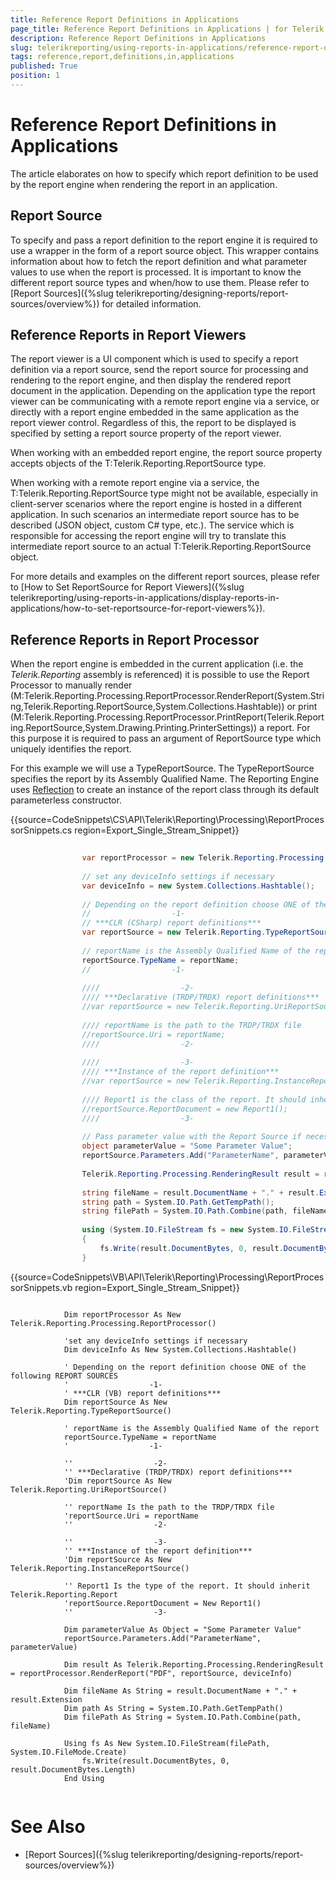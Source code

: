 ```yaml
---
title: Reference Report Definitions in Applications
page_title: Reference Report Definitions in Applications | for Telerik Reporting Documentation
description: Reference Report Definitions in Applications
slug: telerikreporting/using-reports-in-applications/reference-report-definitions-in-applications
tags: reference,report,definitions,in,applications
published: True
position: 1
---
```


# Reference Report Definitions in Applications



The article elaborates on how to specify which report definition to be used by the report engine when rendering the report in an application.
      

## Report Source

To specify and pass a report definition to the report engine it is required to use a wrapper in the form of a
          report source object. This wrapper contains information about how to fetch the
          report definition and what parameter values to use when the report is processed.
          It is important to know the different report source types and when/how to use them. Please refer to
          [Report Sources]({%slug telerikreporting/designing-reports/report-sources/overview%}) for detailed information.
        

## Reference Reports in Report Viewers

The report viewer is a UI component which is used to specify a report definition via a report source, send the report source for processing
          and rendering to the report engine, and then display the rendered report document in the application.
          Depending on the application type the report viewer can be communicating with a remote report engine via a service, or directly with a
          report engine embedded in the same application as the report viewer control. Regardless of this, the report to be displayed
          is specified by setting a report source property of the report viewer.
        

When working with an embedded report engine, the report source property accepts objects of the
          T:Telerik.Reporting.ReportSource type.
        

When working with a remote report engine via a service, the
          T:Telerik.Reporting.ReportSource
          type might not be available, especially in client-server scenarios where the report engine is hosted in a different application.
          In such scenarios an intermediate report source has to be described (JSON object, custom C# type, etc.).
          The service which is responsible for accessing the report engine will try to translate this intermediate report source to an actual
          T:Telerik.Reporting.ReportSource object.
        

For more details and examples on the different report sources, please refer to
          [How to Set ReportSource for Report Viewers]({%slug telerikreporting/using-reports-in-applications/display-reports-in-applications/how-to-set-reportsource-for-report-viewers%}).
        

## Reference Reports in Report Processor

When the report engine is embedded in the current application (i.e. the *Telerik.Reporting* assembly is referenced)
          it is possible to use the Report Processor to manually render
          (M:Telerik.Reporting.Processing.ReportProcessor.RenderReport(System.String,Telerik.Reporting.ReportSource,System.Collections.Hashtable))
          or print
          (M:Telerik.Reporting.Processing.ReportProcessor.PrintReport(Telerik.Reporting.ReportSource,System.Drawing.Printing.PrinterSettings))
          a report. For this purpose it is required to pass an argument of ReportSource type which uniquely identifies the report.
        

For this example we will use a TypeReportSource. The TypeReportSource specifies the report by its Assembly Qualified Name. The Reporting Engine uses [Reflection](https://msdn.microsoft.com/en-us/library/ms173183(v=vs.110).aspx) to create an instance of the report class through its default parameterless constructor.
        

{{source=CodeSnippets\CS\API\Telerik\Reporting\Processing\ReportProcessorSnippets.cs region=Export_Single_Stream_Snippet}}
````C#
	
	            var reportProcessor = new Telerik.Reporting.Processing.ReportProcessor();
	
	            // set any deviceInfo settings if necessary
	            var deviceInfo = new System.Collections.Hashtable();
	
	            // Depending on the report definition choose ONE of the following REPORT SOURCES
	            //                  -1-
	            // ***CLR (CSharp) report definitions***
	            var reportSource = new Telerik.Reporting.TypeReportSource();
	
	            // reportName is the Assembly Qualified Name of the report
	            reportSource.TypeName = reportName;
	            //                  -1-
	
	            ////                  -2-
	            //// ***Declarative (TRDP/TRDX) report definitions***
	            //var reportSource = new Telerik.Reporting.UriReportSource();
	
	            //// reportName is the path to the TRDP/TRDX file
	            //reportSource.Uri = reportName;
	            ////                  -2-
	
	            ////                  -3-
	            //// ***Instance of the report definition***
	            //var reportSource = new Telerik.Reporting.InstanceReportSource();
	
	            //// Report1 is the class of the report. It should inherit Telerik.Reporting.Report class
	            //reportSource.ReportDocument = new Report1();
	            ////                  -3-
	
	            // Pass parameter value with the Report Source if necessary
	            object parameterValue = "Some Parameter Value";
	            reportSource.Parameters.Add("ParameterName", parameterValue);
	
	            Telerik.Reporting.Processing.RenderingResult result = reportProcessor.RenderReport("PDF", reportSource, deviceInfo);
	
	            string fileName = result.DocumentName + "." + result.Extension;
	            string path = System.IO.Path.GetTempPath();
	            string filePath = System.IO.Path.Combine(path, fileName);
	
	            using (System.IO.FileStream fs = new System.IO.FileStream(filePath, System.IO.FileMode.Create))
	            {
	                fs.Write(result.DocumentBytes, 0, result.DocumentBytes.Length);
	            }
````



{{source=CodeSnippets\VB\API\Telerik\Reporting\Processing\ReportProcessorSnippets.vb region=Export_Single_Stream_Snippet}}
````VB
	
	        Dim reportProcessor As New Telerik.Reporting.Processing.ReportProcessor()
	
	        'set any deviceInfo settings if necessary
	        Dim deviceInfo As New System.Collections.Hashtable()
	
	        ' Depending on the report definition choose ONE of the following REPORT SOURCES
	        '                  -1-
	        ' ***CLR (VB) report definitions***
	        Dim reportSource As New Telerik.Reporting.TypeReportSource()
	
	        ' reportName is the Assembly Qualified Name of the report
	        reportSource.TypeName = reportName
	        '                  -1-
	
	        ''                  -2-
	        '' ***Declarative (TRDP/TRDX) report definitions***
	        'Dim reportSource As New Telerik.Reporting.UriReportSource()
	
	        '' reportName Is the path to the TRDP/TRDX file
	        'reportSource.Uri = reportName
	        ''                  -2-
	
	        ''                  -3-
	        '' ***Instance of the report definition***
	        'Dim reportSource As New Telerik.Reporting.InstanceReportSource()
	
	        '' Report1 Is the type of the report. It should inherit Telerik.Reporting.Report
	        'reportSource.ReportDocument = New Report1()
	        ''                  -3-
	
	        Dim parameterValue As Object = "Some Parameter Value"
	        reportSource.Parameters.Add("ParameterName", parameterValue)
	
	        Dim result As Telerik.Reporting.Processing.RenderingResult = reportProcessor.RenderReport("PDF", reportSource, deviceInfo)
	
	        Dim fileName As String = result.DocumentName + "." + result.Extension
	        Dim path As String = System.IO.Path.GetTempPath()
	        Dim filePath As String = System.IO.Path.Combine(path, fileName)
	
	        Using fs As New System.IO.FileStream(filePath, System.IO.FileMode.Create)
	            fs.Write(result.DocumentBytes, 0, result.DocumentBytes.Length)
	        End Using
	
````



# See Also

 * [Report Sources]({%slug telerikreporting/designing-reports/report-sources/overview%})
